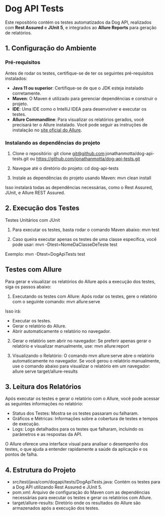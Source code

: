 # Dog API Tests

Este repositório contém os testes automatizados da Dog API, realizados com **Rest Assured** e **JUnit 5**, e integrados ao **Allure Reports** para geração de relatórios.

## 1. Configuração do Ambiente

### Pré-requisitos
Antes de rodar os testes, certifique-se de ter os seguintes pré-requisitos instalados:

- **Java 11 ou superior**: Certifique-se de que o JDK esteja instalado corretamente.
- **Maven**: O Maven é utilizado para gerenciar dependências e construir o projeto.
- **IDE**: Uma IDE como o IntelliJ IDEA para desenvolver e executar os testes.
- **Allure Commandline**: Para visualizar os relatórios gerados, você precisará ter o Allure instalado. Você pode seguir as instruções de instalação no [site oficial do Allure](https://allure.qameta.io/).

### Instalando as dependências do projeto

1. Clone o repositório:
   git clone git@github.com:jonathanmotta/dog-api-tests.git ou https://github.com/jonathanmotta/dog-api-tests.git

2. Navegue até o diretório do projeto:
cd dog-api-tests

3. Instale as dependências do projeto usando Maven:
mvn clean install

Isso instalará todas as dependências necessárias, como o Rest Assured, JUnit, e Allure REST Assured.


## 2. Execução dos Testes
Testes Unitários com JUnit

1. Para executar os testes, basta rodar o comando Maven abaixo:
mvn test

2. Caso queira executar apenas os testes de uma classe específica, você pode usar:
mvn -Dtest=NomeDaClasseDeTeste test

Exemplo:
mvn -Dtest=DogApiTests test

## Testes com Allure
Para gerar e visualizar os relatórios do Allure após a execução dos testes, siga os passos abaixo:

1. Executando os testes com Allure: Após rodar os testes, gere o relatório com o seguinte comando:
mvn allure:serve

Isso irá:

* Executar os testes.
* Gerar o relatório do Allure.
* Abrir automaticamente o relatório no navegador.

2. Gerar o relatório sem abrir no navegador: Se preferir apenas gerar o relatório e visualizar manualmente, use:
mvn allure:report

3. Visualizando o Relatório: O comando mvn allure:serve abre o relatório automaticamente no navegador. Se você gerou o relatório manualmente, use o comando abaixo para visualizar o relatório em um navegador:
allure serve target/allure-results

## 3. Leitura dos Relatórios
Após executar os testes e gerar o relatório com o Allure, você pode acessar as seguintes informações no relatório:

* Status dos Testes: Mostra se os testes passaram ou falharam.
* Gráficos e Métricas: Informações sobre a cobertura de testes e tempos de execução.
* Logs: Logs detalhados para os testes que falharam, incluindo os parâmetros e as respostas da API.

O Allure oferece uma interface visual para analisar o desempenho dos testes, o que ajuda a entender rapidamente a saúde da aplicação e os pontos de falha.

## 4. Estrutura do Projeto
* src/test/java/com/dogapi/tests/DogApiTests.java: Contém os testes para a Dog API utilizando Rest Assured e JUnit 5.
* pom.xml: Arquivo de configuração do Maven com as dependências necessárias para executar os testes e gerar os relatórios com Allure.
* target/allure-results: Diretório onde os resultados do Allure são armazenados após a execução dos testes.
